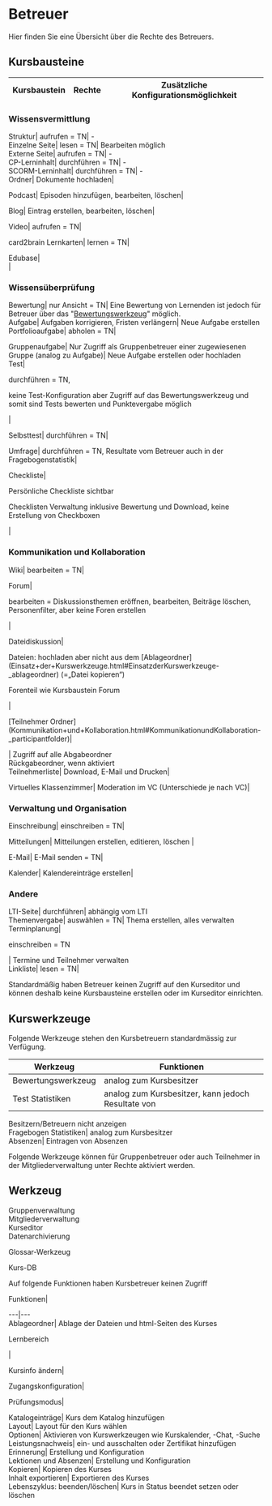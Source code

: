 # Betreuer

Hier finden Sie eine Übersicht über die Rechte des Betreuers.

## Kursbausteine

Kursbaustein| Rechte| Zusätzliche Konfigurationsmöglichkeit  
---|---|---  
  
### Wissensvermittlung  
  
Struktur| aufrufen = TN| -  
Einzelne Seite| lesen = TN| Bearbeiten möglich  
Externe Seite| aufrufen = TN| -  
CP-Lerninhalt| durchführen = TN| -  
SCORM-Lerninhalt| durchführen = TN| -  
Ordner| Dokumente hochladen|  
  
Podcast| Episoden hinzufügen, bearbeiten, löschen|  
  
Blog| Eintrag erstellen, bearbeiten, löschen|  
  
Video| aufrufen = TN|  
  
card2brain Lernkarten| lernen = TN|  
  
Edubase|  
|  
  
  
### Wissensüberprüfung  
  
Bewertung| nur Ansicht = TN| Eine Bewertung von Lernenden ist jedoch für
Betreuer über das
"[Bewertungswerkzeug](../../pages/viewpage.action%EF%B9%96pageId=108593653.html)"
möglich.  
Aufgabe| Aufgaben korrigieren, Fristen verlängern| Neue Aufgabe erstellen  
Portfolioaufgabe| abholen = TN|  
  
Gruppenaufgabe| Nur Zugriff als Gruppenbetreuer einer zugewiesenen Gruppe
(analog zu Aufgabe)| Neue Aufgabe erstellen oder hochladen  
Test|

durchführen = TN,

keine Test-Konfiguration aber Zugriff auf das Bewertungswerkzeug und somit
sind Tests bewerten und Punktevergabe möglich

|  
  
Selbsttest| durchführen = TN|  
  
Umfrage| durchführen = TN, Resultate vom Betreuer auch in der
Fragebogenstatistik|  
  
Checkliste|

Persönliche Checkliste sichtbar

Checklisten Verwaltung inklusive Bewertung und Download, keine Erstellung von
Checkboxen

|  
  
  
### Kommunikation und Kollaboration  
  
Wiki| bearbeiten = TN|  
  
Forum|

bearbeiten = Diskussionsthemen eröffnen, bearbeiten, Beiträge löschen,
Personenfilter, aber keine Foren erstellen

|  
  
Dateidiskussion|

Dateien: hochladen aber nicht aus dem
[Ablageordner](Einsatz+der+Kurswerkzeuge.html#EinsatzderKurswerkzeuge-
_ablageordner) (=„Datei kopieren“)  

Forenteil wie Kursbaustein Forum  

|  
  
[Teilnehmer
Ordner](Kommunikation+und+Kollaboration.html#KommunikationundKollaboration-
_participantfolder)|

  

| Zugriff auf alle Abgabeordner  
Rückgabeordner, wenn aktiviert  
Teilnehmerliste| Download, E-Mail und Drucken|  
  
Virtuelles Klassenzimmer| Moderation im VC (Unterschiede je nach VC)|  
  
  
### Verwaltung und Organisation  
  
Einschreibung| einschreiben = TN|  
  
Mitteilungen| Mitteilungen erstellen, editieren, löschen |  
  
E-Mail| E-Mail senden = TN|  
  
Kalender| Kalendereinträge erstellen|  
  
  
### Andere  
  
LTI-Seite| durchführen| abhängig vom LTI  
Themenvergabe| auswählen = TN| Thema erstellen, alles verwalten  
Terminplanung|

einschreiben = TN

| Termine und Teilnehmer verwalten  
Linkliste| lesen = TN|  
  
  
Standardmäßig haben Betreuer keinen Zugriff auf den Kurseditor und können
deshalb keine Kursbausteine erstellen oder im Kurseditor einrichten.

## Kurswerkzeuge

Folgende Werkzeuge stehen den Kursbetreuern standardmässig zur Verfügung.

Werkzeug| Funktionen  
---|---  
Bewertungswerkzeug| analog zum Kursbesitzer  
Test Statistiken| analog zum Kursbesitzer, kann jedoch Resultate von
Besitzern/Betreuern nicht anzeigen  
Fragebogen Statistiken| analog zum Kursbesitzer  
Absenzen| Eintragen von Absenzen  
  
Folgende Werkzeuge können für Gruppenbetreuer oder auch Teilnehmer in der
Mitgliederverwaltung unter Rechte aktiviert werden.

Werkzeug  
---  
Gruppenverwaltung  
Mitgliederverwaltung  
Kurseditor  
Datenarchivierung  
  
Glossar-Werkzeug  
  
Kurs-DB  
  
Auf folgende Funktionen haben Kursbetreuer keinen Zugriff

Funktionen|  
  
---|---  
Ablageordner| Ablage der Dateien und html-Seiten des Kurses  
  
Lernbereich

|  
  
Kursinfo ändern|  
  
Zugangskonfiguration|  
  
Prüfungsmodus|  
  
Katalogeinträge| Kurs dem Katalog hinzufügen  
Layout| Layout für den Kurs wählen  
Optionen| Aktivieren von Kurswerkzeugen wie Kurskalender, -Chat, -Suche  
Leistungsnachweis| ein- und ausschalten oder Zertifikat hinzufügen  
Erinnerung| Erstellung und Konfiguration  
Lektionen und Absenzen| Erstellung und Konfiguration  
Kopieren| Kopieren des Kurses  
Inhalt exportieren| Exportieren des Kurses  
Lebenszyklus: beenden/löschen| Kurs in Status beendet setzen oder löschen  
  
  

